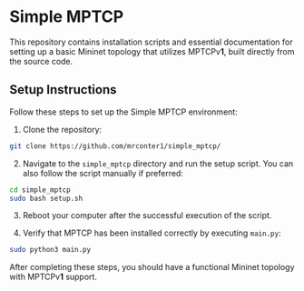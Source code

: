 # Simple MPTCP

This repository contains installation scripts and essential documentation for setting up a basic Mininet topology that utilizes MPTCPv**1**, built directly from the source code.

## Setup Instructions

Follow these steps to set up the Simple MPTCP environment:

1. Clone the repository:
```bash
git clone https://github.com/mrconter1/simple_mptcp/
```

2. Navigate to the `simple_mptcp` directory and run the setup script. You can also follow the script manually if preferred:
```bash
cd simple_mptcp
sudo bash setup.sh
```

3. Reboot your computer after the successful execution of the script.

4. Verify that MPTCP has been installed correctly by executing `main.py`:
```bash
sudo python3 main.py
```

After completing these steps, you should have a functional Mininet topology with MPTCPv**1** support.

